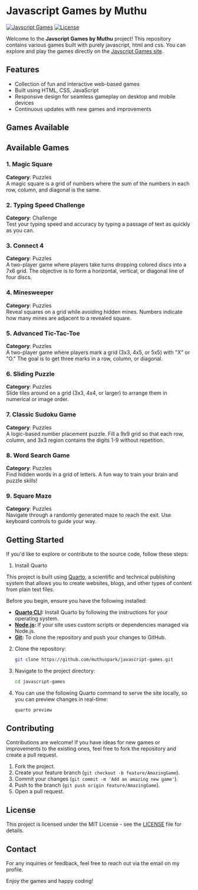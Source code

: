 # Javascript Games by Muthu

[![Javscript Games](https://img.shields.io/badge/GitHub-Pages-blue.svg)](https://games.muthu.co/)
[![License](https://img.shields.io/badge/License-MIT-green.svg)](LICENSE)

Welcome to the **Javscript Games by Muthu** project! This repository contains various games built with purely javascript, html and css. You can explore and play the games directly on the [Javscript Games site](https://games.muthu.co/).

## Features

- Collection of fun and interactive web-based games
- Built using HTML, CSS, JavaScript
- Responsive design for seamless gameplay on desktop and mobile devices
- Continuous updates with new games and improvements

## Games Available

## Available Games

### 1. Magic Square
**Category**: Puzzles  
A magic square is a grid of numbers where the sum of the numbers in each row, column, and diagonal is the same.

### 2. Typing Speed Challenge
**Category**: Challenge  
Test your typing speed and accuracy by typing a passage of text as quickly as you can.

### 3. Connect 4
**Category**: Puzzles  
A two-player game where players take turns dropping colored discs into a 7x6 grid. The objective is to form a horizontal, vertical, or diagonal line of four discs.

### 4. Minesweeper
**Category**: Puzzles  
Reveal squares on a grid while avoiding hidden mines. Numbers indicate how many mines are adjacent to a revealed square.

### 5. Advanced Tic-Tac-Toe
**Category**: Puzzles  
A two-player game where players mark a grid (3x3, 4x5, or 5x5) with "X" or "O." The goal is to get three marks in a row, column, or diagonal.

### 6. Sliding Puzzle
**Category**: Puzzles  
Slide tiles around on a grid (3x3, 4x4, or larger) to arrange them in numerical or image order.

### 7. Classic Sudoku Game
**Category**: Puzzles  
A logic-based number placement puzzle. Fill a 9x9 grid so that each row, column, and 3x3 region contains the digits 1-9 without repetition.

### 8. Word Search Game
**Category**: Puzzles  
Find hidden words in a grid of letters. A fun way to train your brain and puzzle skills!

### 9. Square Maze
**Category**: Puzzles  
Navigate through a randomly generated maze to reach the exit. Use keyboard controls to guide your way.


## Getting Started

If you'd like to explore or contribute to the source code, follow these steps:

1. Install Quarto

This project is built using [Quarto](https://quarto.org/), a scientific and technical publishing system that allows you to create websites, blogs, and other types of content from plain text files.

Before you begin, ensure you have the following installed:

- **[Quarto CLI](https://quarto.org/docs/get-started/):** Install Quarto by following the instructions for your operating system.
- **[Node.js](https://nodejs.org/en/download/):** If your site uses custom scripts or dependencies managed via Node.js.
- **[Git](https://git-scm.com/):** To clone the repository and push your changes to GitHub.

2. Clone the repository:

    ```bash
    git clone https://github.com/muthuspark/javascript-games.git
    ```
3. Navigate to the project directory:

    ```bash
    cd javascript-games
    ```
4. You can use the following Quarto command to serve the site locally, so you can preview changes in real-time:

    ```bash
    quarto preview
    ```

## Contributing

Contributions are welcome! If you have ideas for new games or improvements to the existing ones, feel free to fork the repository and create a pull request.

1. Fork the project.
2. Create your feature branch (`git checkout -b feature/AmazingGame`).
3. Commit your changes (`git commit -m 'Add an amazing new game'`).
4. Push to the branch (`git push origin feature/AmazingGame`).
5. Open a pull request.

## License

This project is licensed under the MIT License - see the [LICENSE](LICENSE) file for details.

## Contact

For any inquiries or feedback, feel free to reach out via the email on my profile.

Enjoy the games and happy coding!
